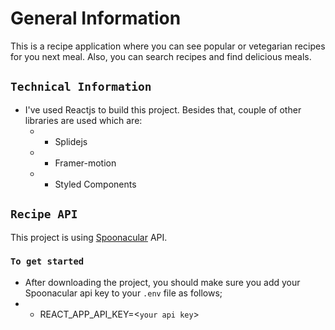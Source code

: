 # General Information

This is a recipe application where you can see popular or vetegarian recipes for you next meal. Also, you can search recipes and find delicious meals.

## `Technical Information`

- I've used Reactjs to build this project. Besides that, couple of other libraries are used which are:
  - - Splidejs
  - - Framer-motion
  - - Styled Components

## `Recipe API`

This project is using [Spoonacular](https://spoonacular.com/food-api) API.

### `To get started`

- After downloading the project, you should make sure you add your Spoonacular api key to your `.env` file as follows;
- - REACT_APP_API_KEY=<`your api key`>
